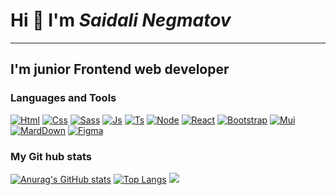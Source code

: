# Hi :wave: I'm _Saidali Negmatov_
___

## I'm junior Frontend web developer

### Languages and Tools
[![Html](https://img.shields.io/badge/-Html-090909?style=for-the-badge&logo=Html5)](https://www.w3schools.com/html/)
[![Css](https://img.shields.io/badge/-Css-090909?style=for-the-badge&logo=Css3&logoColor=264de4)](https://www.w3schools.com/css/)
[![Sass](https://img.shields.io/badge/-Sass-090909?style=for-the-badge&logo=Sass)](https://www.w3schools.com/sass/)
[![Js](https://img.shields.io/badge/-Javascript-090909?style=for-the-badge&logo=JavaScript)](https://www.w3schools.com/js/)
[![Ts](https://img.shields.io/badge/-TypeScript-090909?style=for-the-badge&logo=TypeScript)](https://www.w3schools.com/typescript/index.php)
[![Node](https://img.shields.io/badge/-Node.Js-090909?style=for-the-badge&logo=Node.Js)](https://www.w3schools.com/nodejs/default.asp)
[![React](https://img.shields.io/badge/-React-090909?style=for-the-badge&logo=React)](https://www.w3schools.com/react/default.asp)
[![Bootstrap](https://img.shields.io/badge/-Bootstrap-090909?style=for-the-badge&logo=Bootstrap)](https://getbootstrap.com/)
[![Mui](https://img.shields.io/badge/-Mui-090909?style=for-the-badge&logo=Mui)](https://mui.com/)
[![MardDown](https://img.shields.io/badge/-Markdown-090909?style=for-the-badge&logo=Markdown)](https://gist.github.com/Jekins/2bf2d0638163f1294637)
[![Figma](https://img.shields.io/badge/-Figma-090909?style=for-the-badge&logo=Figma)](https://www.figma.com/)

### My Git hub stats
[![Anurag's GitHub stats](https://github-readme-stats.vercel.app/api?username=SAIDALI-NEGMATOV&show_icons=true&theme=tokyonight)](https://github.com/SAIDALI-NEGMATOV/github-readme-stats)
[![Top Langs](https://github-readme-stats.vercel.app/api/top-langs/?username=SAIDALI-NEGMATOV&hide_progress=true)](https://github.com/SAIDALI-NEGMATOV/github-readme-stats)
<img  src='https://cdn.dribbble.com/users/2131993/screenshots/4948736/thoughtworks-gif_dribbble.gif'/>
